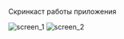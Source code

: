 Скринкаст работы приложения [](https://disk.yandex.ru/i/JxjzjK7ZDXFOGg)

![screen_1](https://github.com/siddikdaudov/cargis_app/assets/98705082/7b216955-3b65-44f9-b7cb-f23f20e81ae2)
![screen_2](https://github.com/siddikdaudov/cargis_app/assets/98705082/531dec33-0a6e-4cf9-8090-c522252ee8e0)
